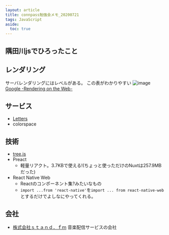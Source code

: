 ```yaml
---
layout: article
title: connpass勉強会メモ_20200721
tags: JavaScript
aside:
  toc: true
---
```


## 隅田川jsでひろったこと

## レンダリング

サーバレンダリングにはレベルがある。
この表がわかりやすい
![image](https://user-images.githubusercontent.com/44778704/88043120-fb939c80-cb87-11ea-965e-1ccae0ada2ee.png)
[Google -Rendering on the Web-](https://developers.google.com/web/updates/2019/02/rendering-on-the-web?hl=ja)

## サービス
- [Letters](https://letters.choo.works/)
- colorspace

## 技術
- [tree.js](https://threejs.org/)
- Preact
  - 軽量リアクト。3.7KBで使える!(ちょっと使っただけのNuxtは257.9MBだった)
- React Native Web
  - Reactのコンポーネント集?みたいなもの
  - `import ...from 'react-native'`を`import ... from react-native-web`とするだけでよしなにやってくれる。

## 会社
- [株式会社ｓｔａｎｄ．ｆｍ](https://stand.fm/)
音楽配信サービスの会社

